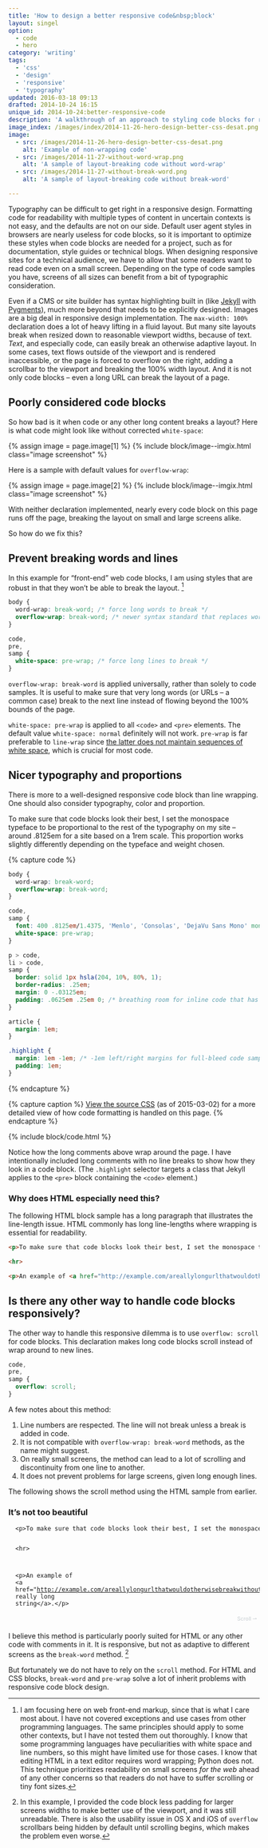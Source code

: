 ```yaml
---
title: 'How to design a better responsive code&nbsp;block'
layout: singel
option:
  - code
  - hero
category: 'writing'
tags:
  - 'css'
  - 'design'
  - 'responsive'
  - 'typography'
updated: 2016-03-18 09:13
drafted: 2014-10-24 16:15
unique_id: 2014-10-24:better-responsive-code
description: 'A walkthrough of an approach to styling code blocks for responsive websites and technical documentation.'
image_index: /images/index/2014-11-26-hero-design-better-css-desat.png
image:
  - src: /images/2014-11-26-hero-design-better-css-desat.png
    alt: 'Example of non-wrapping code'
  - src: /images/2014-11-27-without-word-wrap.png
    alt: 'A sample of layout-breaking code without word-wrap'
  - src: /images/2014-11-27-without-break-word.png
    alt: 'A sample of layout-breaking code without break-word'

---
```


Typography can be difficult to get right in a responsive design. Formatting code for readability with multiple types of content in uncertain contexts is not easy, and the defaults are not on our side. Default user agent styles in browsers are nearly useless for code blocks, so it is important to optimize these styles when code blocks are needed for a project, such as for documentation, style guides or technical blogs. When designing responsive sites for a technical audience, we have to allow that some readers want to read code even on a small screen. Depending on the type of code samples you have, screens of all sizes can benefit from a bit of typographic consideration.

Even if a CMS or site builder has syntax highlighting built in (like [Jekyll](http://jekyllrb.com) with [Pygments](http://pygments.org/)), much more beyond that needs to be explicitly designed. Images are a big deal in responsive design implementation. The `max-width: 100%` declaration does a lot of heavy lifting in a fluid layout. But many site layouts break when resized down to reasonable viewport widths, because of text. *Text*, and especially code, can easily break an otherwise adaptive layout. In some cases, text flows outside of the viewport and is rendered inaccessible, or the page is forced to overflow on the right, adding a scrollbar to the viewport and breaking the 100% width layout. And it is not only code blocks – even a long URL can break the layout of a page.

## Poorly considered code blocks

So how bad is it when code or any other long content breaks a layout? Here is what code might look like without corrected `white-space`:

{% assign image = page.image[1] %}
{% include block/image--imgix.html class="image screenshot" %}

Here is a sample with default values for `overflow-wrap`:

{% assign image = page.image[2] %}
{% include block/image--imgix.html class="image screenshot" %}

With neither declaration implemented, nearly every code block on this page runs off the page, breaking the layout on small and large screens alike.

So how do we fix this?

## Prevent breaking words and lines

In this example for “front-end” web code blocks, I am using styles that are robust in that they won’t be able to break the layout. [^1]

```css
body {
  word-wrap: break-word; /* force long words to break */
  overflow-wrap: break-word; /* newer syntax standard that replaces word-wrap */
}

code,
pre,
samp {
  white-space: pre-wrap; /* force long lines to break */
}
```

`overflow-wrap: break-word` is applied universally, rather than solely to code samples. It is useful to make sure that very long words (or URLs – a common case) break to the next line instead of flowing beyond the 100% bounds of the page.

`white-space: pre-wrap` is applied to all `<code>` and `<pre>` elements. The default value `white-space: normal` definitely will not work. `pre-wrap` is far preferable to `line-wrap` since [the latter does not maintain sequences of white space](https://developer.mozilla.org/en-US/docs/Web/CSS/white-space), which is crucial for most code.

## Nicer typography and proportions

There is more to a well-designed responsive code block than line wrapping. One should also consider typography, color and proportion.

To make sure that code blocks look their best, I set the monospace typeface to be proportional to the rest of the typography on my site – around .8125em for a site based on a 1rem scale. This proportion works slightly differently depending on the typeface and weight chosen.

{% capture code %}
```css
body {
  word-wrap: break-word;
  overflow-wrap: break-word;
}

code,
samp {
  font: 400 .8125em/1.4375, 'Menlo', 'Consolas', 'DejaVu Sans Mono' monospace;
  white-space: pre-wrap;
}

p > code,
li > code,
samp {
  border: solid 1px hsla(204, 10%, 80%, 1);
  border-radius: .25em;
  margin: 0 -.03125em;
  padding: .0625em .25em 0; /* breathing room for inline code that has a different background or an outline */
}

article {
  margin: 1em;
}

.highlight {
  margin: 1em -1em; /* -1em left/right margins for full-bleed code samples */
  padding: 1em;
}
```
{% endcapture %}

{% capture caption %}
[View the source CSS](https://github.com/opattison/olivermakes/blob/53efd647ca65d7ad271db2a6e33555f118d8d44f/main.scss#L227) (as of 2015-03-02) for a more detailed view of how code formatting is handled on this page.
{% endcapture %}

{% include block/code.html %}

Notice how the long comments above wrap around the page. I have intentionally included long comments with no line breaks to show how they look in a code block. (The `.highlight` selector targets a class that Jekyll applies to the `<pre>` block containing the `<code>` element.)

### Why does HTML especially need this?

The following HTML block sample has a long paragraph that illustrates the line-length issue. HTML commonly has long line-lengths where wrapping is essential for readability.

```html
<p>To make sure that code blocks look their best, I set the monospace typeface to be proportional to the rest of the typography on my site – around .8125em for a site based on a 1rem scale. This proportion works slightly differently depending on the typeface and weight chosen.</p>

<hr>

<p>An example of <a href="http://example.com/areallylongurlthatwouldotherwisebreakwithoutbreakword">a really long string</a>.</p>
```

## Is there any other way to handle code blocks responsively?

The other way to handle this responsive dilemma is to use `overflow: scroll` for code blocks. This declaration makes long code blocks scroll instead of wrap around to new lines.

```css
code,
pre,
samp {
  overflow: scroll;
}
```

A few notes about this method:

1. Line numbers are respected. The line will not break unless a break is added in code.
2. It is not compatible with `overflow-wrap: break-word` methods, as the name might suggest.
3. On really small screens, the method can lead to a lot of scrolling and discontinuity from one line to another.
4. It does not prevent problems for large screens, given long enough lines.

The following shows the scroll method using the HTML sample from earlier.

### It’s not too beautiful

<div class="highlighter-rouge" style="position: relative;">
<pre class="highlight" style=" overflow: scroll; padding-bottom: 1.5em; padding-left: 1em; padding-right: 1em;"><code class="language-html" data-lang="html" style="word-wrap: normal; overflow-wrap: normal; white-space: pre"><span class="nt">&lt;p&gt;</span>To make sure that code blocks look their best, I set the monospace typeface to be proportional to the rest of the typography on my site – around .8125em for a site based on a 1rem scale. This proportion works slightly differently depending on the typeface and weight chosen.<span class="nt">&lt;/p&gt;</span>

<span class="nt">&lt;hr&gt;</span>

<span class="nt">&lt;p&gt;</span>An example of <span class="nt">&lt;a</span> <span class="na">href=</span><span class="s">&quot;http://example.com/areallylongurlthatwouldotherwisebreakwithoutbreakword&quot;</span><span class="nt">&gt;</span>a really long string<span class="nt">&lt;/a&gt;</span>.<span class="nt">&lt;/p&gt;</span></code></pre>
<div style="color: hsla(204, 10%, 80%, 1); font-size: .75em; font-weight: 400; padding: .5em; position: absolute; bottom: 0; right: 0;">Scroll ⇀</div>
</div>

I believe this method is particularly poorly suited for HTML or any other code with comments in it. It is responsive, but not as adaptive to different screens as the `break-word` method. [^2]

But fortunately we do not have to rely on the `scroll` method. For HTML and CSS blocks, `break-word` and `pre-wrap` solve a lot of inherit problems with responsive code block design.

[^1]: I am focusing here on web front-end markup, since that is what I care most about. I have not covered exceptions and use cases from other programming languages. The same principles should apply to some other contexts, but I have not tested them out thoroughly. I know that some programming languages have peculiarities with white space and line numbers, so this might have limited use for those cases. I know that editing HTML in a text editor requires word wrapping; Python does not. This technique prioritizes readability on small screens *for the web* ahead of any other concerns so that readers do not have to suffer scrolling or tiny font sizes.
[^2]: In this example, I provided the code block less padding for larger screens widths to make better use of the viewport, and it was still unreadable. There is also the usability issue in OS X and iOS of `overflow` scrollbars being hidden by default until scrolling begins, which makes the problem even worse.
